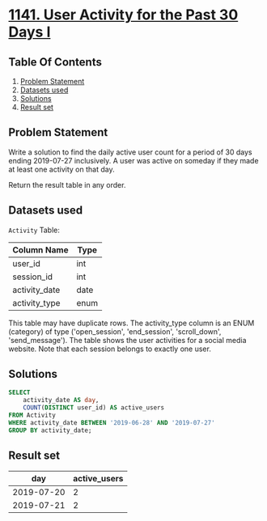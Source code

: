 # [1141. User Activity for the Past 30 Days I](https://leetcode.com/problems/user-activity-for-the-past-30-days-i/description/)

## Table Of Contents
1. [Problem Statement]()
2. [Datasets used]()
3. [Solutions]()
4. [Result set]()

## Problem Statement

Write a solution to find the daily active user count for a period of 30 days ending 2019-07-27 inclusively. A user was active on someday if they made at least one activity on that day.

Return the result table in any order.

## Datasets used

```Activity``` Table:

| Column Name   | Type    |
| ------------- | ------- |
| user_id       | int     |
| session_id    | int     |
| activity_date | date    |
| activity_type | enum    |

This table may have duplicate rows.
The activity_type column is an ENUM (category) of type ('open_session', 'end_session', 'scroll_down', 'send_message').
The table shows the user activities for a social media website. 
Note that each session belongs to exactly one user.

## Solutions

```sql
SELECT
    activity_date AS day,
    COUNT(DISTINCT user_id) AS active_users
FROM Activity
WHERE activity_date BETWEEN '2019-06-28' AND '2019-07-27'
GROUP BY activity_date;
```

## Result set

| day        | active_users |
| ---------- | ------------ |
| 2019-07-20 | 2            |
| 2019-07-21 | 2            |